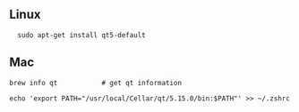 





## Linux
```
  sudo apt-get install qt5-default
```


## Mac

```
brew info qt           # get qt information

echo 'export PATH="/usr/local/Cellar/qt/5.15.0/bin:$PATH"' >> ~/.zshrc
```